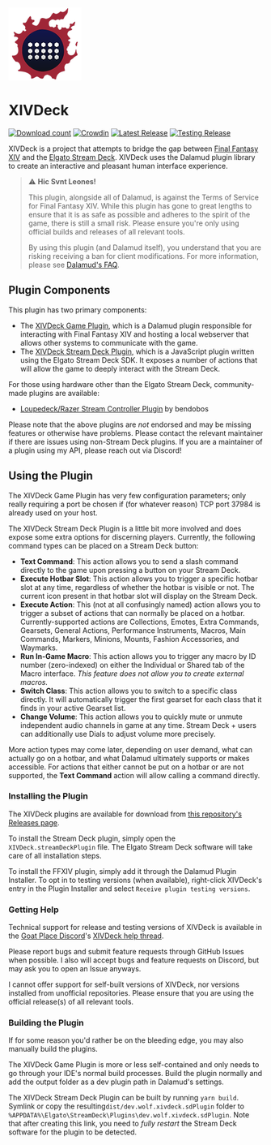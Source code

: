 ![XIVDeck Icon](SDPlugin/assets/images/icon@2x.png)

# XIVDeck

[![Download count](https://img.shields.io/endpoint?url=https://vz32sgcoal.execute-api.us-east-1.amazonaws.com/XIVDeck.FFXIVPlugin)](https://github.com/KazWolfe/XIVDeck)
[![Crowdin](https://badges.crowdin.net/xivdeck/localized.svg)](https://crowdin.com/project/xivdeck)
[![Latest Release](https://img.shields.io/github/v/release/KazWolfe/XIVDeck)](https://github.com/KazWolfe/XIVDeck/releases/latest)
[![Testing Release](https://img.shields.io/github/v/release/KazWolfe/XIVDeck?color=orange&include_prereleases&label=testing)](https://github.com/KazWolfe/XIVDeck/releases)


XIVDeck is a project that attempts to bridge the gap between [Final Fantasy XIV][ffxiv] 
and the [Elgato Stream Deck][streamdeck]. XIVDeck uses the Dalamud plugin library to 
create an interactive and pleasant human interface experience.

> ⚠️ **Hic Svnt Leones!**
> 
> This plugin, alongside all of Dalamud, is against the Terms of Service for Final Fantasy XIV.
> While this plugin has gone to great lengths to ensure that it is as safe as possible and adheres
> to the spirit of the game, there is still a small risk. Please ensure you're only using official
> builds and releases of all relevant tools.
> 
> By using this plugin (and Dalamud itself), you understand that you are risking receiving a
> ban for client modifications. For more information, please see [Dalamud's FAQ][dalamudfaq-tos].

## Plugin Components

This plugin has two primary components:

* The [XIVDeck Game Plugin](FFXIVPlugin), which is a Dalamud plugin responsible for interacting
with Final Fantasy XIV and hosting a local webserver that allows other systems to communicate 
with the game.
* The [XIVDeck Stream Deck Plugin](SDPlugin), which is a JavaScript plugin written using the 
Elgato Stream Deck SDK. It exposes a number of actions that will allow the game to deeply 
interact with the Stream Deck.

For those using hardware other than the Elgato Stream Deck, community-made plugins are available:

* [Loupedeck/Razer Stream Controller Plugin](https://github.com/bendobos/LoupeXIVDeck) by bendobos

Please note that the above plugins are _not_ endorsed and may be missing features or otherwise
have problems. Please contact the relevant maintainer if there are issues using non-Stream Deck
plugins. If you are a maintainer of a plugin using my API, please reach out via Discord!

## Using the Plugin

The XIVDeck Game Plugin has very few configuration parameters; only really requiring a port
be chosen if (for whatever reason) TCP port 37984 is already used on your host.

The XIVDeck Stream Deck Plugin is a little bit more involved and does expose some extra options
for discerning players. Currently, the following command types can be placed on a Stream
Deck button:

* **Text Command**: This action allows you to send a slash command directly to the game upon 
pressing a button on your Stream Deck.
* **Execute Hotbar Slot**: This action allows you to trigger a specific hotbar slot at any
time, regardless of whether the hotbar is visible or not. The current icon present in that
hotbar slot will display on the Stream Deck.
* **Execute Action**: This (not at all confusingly named) action allows you to trigger a subset 
of actions that can normally be placed on a hotbar. Currently-supported actions are Collections,
Emotes, Extra Commands, Gearsets, General Actions, Performance Instruments, Macros, Main Commands,
Markers, Minions, Mounts, Fashion Accessories, and Waymarks.
* **Run In-Game Macro**: This action allows you to trigger any macro by ID number (zero-indexed) on
either the Individual or Shared tab of the Macro interface. *This feature does not allow you to
create external macros.*
* **Switch Class**: This action allows you to switch to a specific class directly. It will automatically
trigger the first gearset for each class that it finds in your active Gearset list.
* **Change Volume**: This action allows you to quickly mute or unmute independent audio channels in
game at any time. Stream Deck + users can additionally use Dials to adjust volume more precisely.

More action types may come later, depending on user demand, what can actually go on a hotbar, and what
Dalamud ultimately supports or makes accessible. For actions that either cannot be put on a hotbar 
or are not supported, the **Text Command** action will allow calling a command directly.

### Installing the Plugin

The XIVDeck plugins are available for download from [this repository's Releases page][releases].

To install the Stream Deck plugin, simply open the `XIVDeck.streamDeckPlugin` file. The Elgato 
Stream Deck software will take care of all installation steps.

To install the FFXIV plugin, simply add it through the Dalamud Plugin Installer. To opt in to
testing versions (when available), right-click XIVDeck's entry in the Plugin Installer and select
`Receive plugin testing versions`. 

### Getting Help

Technical support for release and testing versions of XIVDeck is available in the
[Goat Place Discord][goatplace]'s [XIVDeck help thread][support-thread]. 

Please report bugs and submit feature requests through GitHub Issues when possible. I also will
accept bugs and feature requests on Discord, but may ask you to open an Issue anyways. 

I cannot offer support for self-built versions of XIVDeck, nor versions installed from unofficial
repositories. Please ensure that you are using the official release(s) of all relevant tools.

### Building the Plugin

If for some reason you'd rather be on the bleeding edge, you may also manually build the plugins.

The XIVDeck Game Plugin is more or less self-contained and only needs to go through your IDE's
normal build processes. Build the plugin normally and add the output folder as a dev plugin 
path in Dalamud's settings.

The XIVDeck Stream Deck Plugin can be built by running `yarn build`. Symlink or copy the 
resulting`dist/dev.wolf.xivdeck.sdPlugin` folder to 
`%APPDATA%\Elgato\StreamDeck\Plugins\dev.wolf.xivdeck.sdPlugin`. Note that after creating this 
link, you need to *fully restart* the Stream Deck software for the plugin to be detected.

[ffxiv]: https://www.finalfantasyxiv.com
[streamdeck]: https://www.elgato.com/en/stream-deck
[releases]: https://github.com/KazWolfe/XIVDeck/releases
[dalamudfaq-test]: https://goatcorp.github.io/faq/dalamud_troubleshooting.html#q-how-do-i-enable-plugin-test-builds
[dalamudfaq-tos]: https://goatcorp.github.io/faq/xl_troubleshooting#q-are-xivlauncher-dalamud-and-dalamud-plugins-safe-to-use
[goatplace]: https://discord.gg/holdshift
[support-thread]: https://discord.com/channels/581875019861328007/1019648519226806323